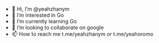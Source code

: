 - 👋 Hi, I’m @yeahzhanym
- 👀 I’m interested in Go
- 🌱 I’m currently learning Go
- 💞️ I’m looking to collaborate on google
- 📫 How to reach me t.me/yeahzhanym or t.me/yeahoromo

<!---
yeahzhanym/yeahzhanym is a ✨ special ✨ repository because its `README.md` (this file) appears on your GitHub profile.
You can click the Preview link to take a look at your changes.
--->
